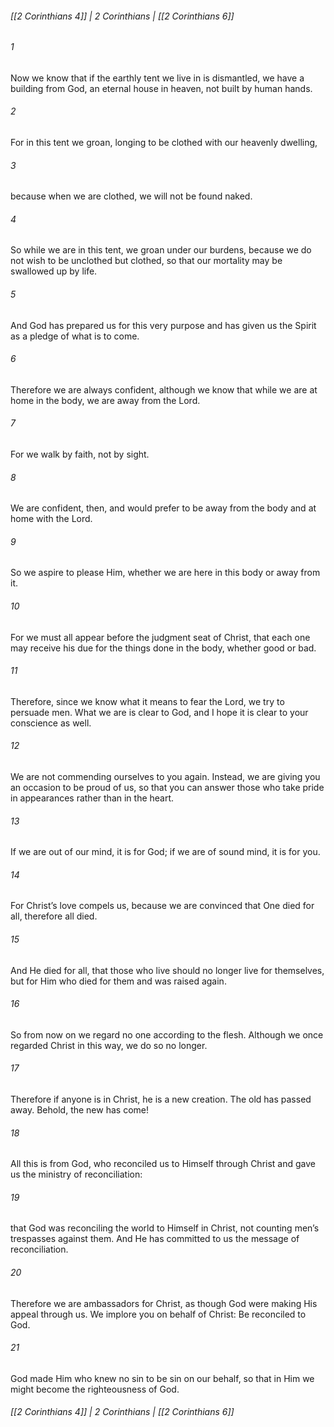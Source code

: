 ###### [[2 Corinthians 4]] | 2 Corinthians | [[2 Corinthians 6]]

###### 1
Now we know that if the earthly tent we live in is dismantled, we have a building from God, an eternal house in heaven, not built by human hands.
###### 2
For in this tent we groan, longing to be clothed with our heavenly dwelling,
###### 3
because when we are clothed, we will not be found naked.
###### 4
So while we are in this tent, we groan under our burdens, because we do not wish to be unclothed but clothed, so that our mortality may be swallowed up by life.
###### 5
And God has prepared us for this very purpose and has given us the Spirit as a pledge of what is to come.
###### 6
Therefore we are always confident, although we know that while we are at home in the body, we are away from the Lord.
###### 7
For we walk by faith, not by sight.
###### 8
We are confident, then, and would prefer to be away from the body and at home with the Lord.
###### 9
So we aspire to please Him, whether we are here in this body or away from it.
###### 10
For we must all appear before the judgment seat of Christ, that each one may receive his due for the things done in the body, whether good or bad.
###### 11
Therefore, since we know what it means to fear the Lord, we try to persuade men. What we are is clear to God, and I hope it is clear to your conscience as well.
###### 12
We are not commending ourselves to you again. Instead, we are giving you an occasion to be proud of us, so that you can answer those who take pride in appearances rather than in the heart.
###### 13
If we are out of our mind, it is for God; if we are of sound mind, it is for you.
###### 14
For Christ’s love compels us, because we are convinced that One died for all, therefore all died.
###### 15
And He died for all, that those who live should no longer live for themselves, but for Him who died for them and was raised again.
###### 16
So from now on we regard no one according to the flesh. Although we once regarded Christ in this way, we do so no longer.
###### 17
Therefore if anyone is in Christ, he is a new creation. The old has passed away. Behold, the new has come!
###### 18
All this is from God, who reconciled us to Himself through Christ and gave us the ministry of reconciliation:
###### 19
that God was reconciling the world to Himself in Christ, not counting men’s trespasses against them. And He has committed to us the message of reconciliation.
###### 20
Therefore we are ambassadors for Christ, as though God were making His appeal through us. We implore you on behalf of Christ: Be reconciled to God.
###### 21
God made Him who knew no sin to be sin on our behalf, so that in Him we might become the righteousness of God.

###### [[2 Corinthians 4]] | 2 Corinthians | [[2 Corinthians 6]]
